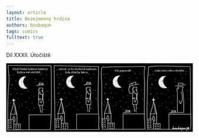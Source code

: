 ```yaml
---
layout: article
title: Bezejmenný hrdina
authors: boubaque
tags: comics
fulltext: true
---
```


Díl XXXII. Útočiště

<div class="hrdina"><img src="hrdina32.jpg"></div>
